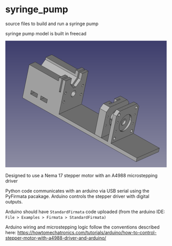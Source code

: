 # syringe_pump
source files to build and run a syringe pump

syringe pump model is built in freecad

![Alt text](res/cad_model_image.png?raw=true "CAD model")

Designed to use a Nema 17 stepper motor with an A4988 microstepping driver

Python code communicates with an arduino via USB serial using the PyFirmata pacakage. Arduino controls the stepper driver with digital outputs.

Arduino should have `StandardFirmata` code uploaded (from the arduino IDE: `File > Examples > Firmata > StandardFirmata)`

Arduino wiring and microstepping logic follow the conventions described here:
https://howtomechatronics.com/tutorials/arduino/how-to-control-stepper-motor-with-a4988-driver-and-arduino/